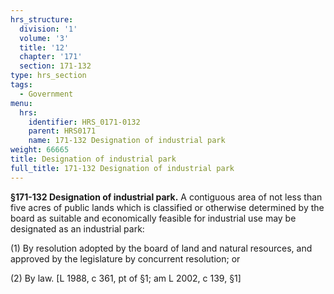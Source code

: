 ```yaml
---
hrs_structure:
  division: '1'
  volume: '3'
  title: '12'
  chapter: '171'
  section: 171-132
type: hrs_section
tags:
  - Government
menu:
  hrs:
    identifier: HRS_0171-0132
    parent: HRS0171
    name: 171-132 Designation of industrial park
weight: 66665
title: Designation of industrial park
full_title: 171-132 Designation of industrial park
---
```

**§171-132 Designation of industrial park.** A contiguous area of not less than five acres of public lands which is classified or otherwise determined by the board as suitable and economically feasible for industrial use may be designated as an industrial park:

(1) By resolution adopted by the board of land and natural resources, and approved by the legislature by concurrent resolution; or

(2) By law. [L 1988, c 361, pt of §1; am L 2002, c 139, §1]